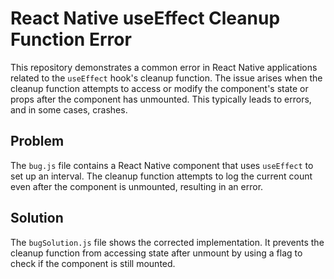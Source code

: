# React Native useEffect Cleanup Function Error

This repository demonstrates a common error in React Native applications related to the `useEffect` hook's cleanup function.  The issue arises when the cleanup function attempts to access or modify the component's state or props after the component has unmounted. This typically leads to errors, and in some cases, crashes.

## Problem

The `bug.js` file contains a React Native component that uses `useEffect` to set up an interval.  The cleanup function attempts to log the current count even after the component is unmounted, resulting in an error.

## Solution

The `bugSolution.js` file shows the corrected implementation.  It prevents the cleanup function from accessing state after unmount by using a flag to check if the component is still mounted.